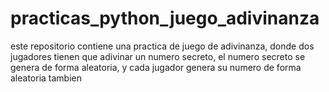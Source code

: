 # practicas_python_juego_adivinanza
este repositorio contiene una practica de juego de adivinanza, donde dos jugadores tienen que adivinar un numero secreto, el numero secreto se genera de forma aleatoria, y cada jugador genera su numero de forma aleatoria tambien
